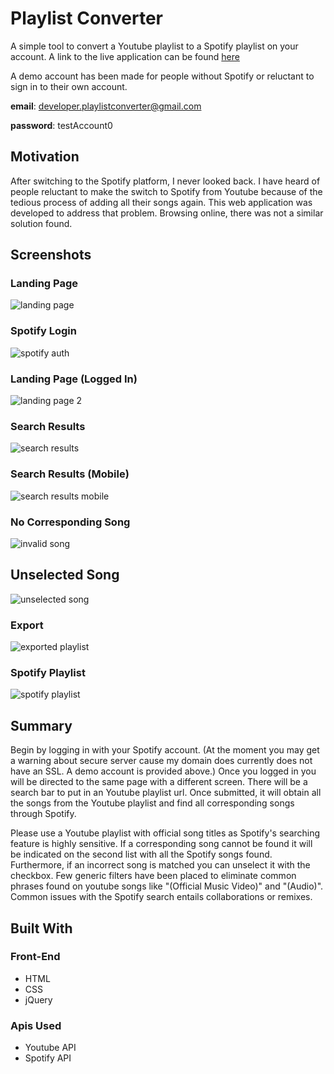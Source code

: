 # Playlist Converter 

A simple tool to convert a Youtube playlist to a Spotify playlist on your account. A link to the live application can be found [here](http://ohjamesho.com/playlist-converter)

A demo account has been made for people without Spotify or reluctant to sign in to their own account. 

**email**: developer.playlistconverter@gmail.com

**password**: testAccount0

## Motivation

After switching to the Spotify platform, I never looked back. I have heard of people reluctant to make the switch to Spotify from Youtube because of the tedious process of adding all their songs again. This web application was developed to address that problem. Browsing online, there was not a similar solution found.

## Screenshots

### Landing Page
![landing page](screenshots/landing-page.png)

### Spotify Login
![spotify auth](screenshots/spotify-auth.png)

### Landing Page (Logged In)
![landing page 2](screenshots/landing-page-2.png)

### Search Results
![search results](screenshots/search-results.png)

### Search Results (Mobile)
![search results mobile](screenshots/search-results-mobile.png)

### No Corresponding Song
![invalid song](screenshots/invalid-song.png)

## Unselected Song
![unselected song](screenshots/unselected-song.png)

### Export
![exported playlist](screenshots/exported-playlist.png)

### Spotify Playlist
![spotify playlist](screenshots/spotify-playlist.png)

## Summary

Begin by logging in with your Spotify account. (At the moment you may get a warning about secure server cause my domain does currently does not have an SSL. A demo account is provided above.) Once you logged in you will be directed to the same page with a different screen. There will be a search bar to put in an Youtube playlist url. Once submitted, it will obtain all the songs from the Youtube playlist and find all corresponding songs through Spotify.

Please use a Youtube playlist with official song titles as Spotify's searching feature is highly sensitive. If a corresponding song cannot be found it will be indicated on the second list with all the Spotify songs found. Furthermore, if an incorrect song is matched you can unselect it with the checkbox.  Few generic filters have been placed to eliminate common phrases found on youtube songs like "(Official Music Video)" and "(Audio)". Common issues with the Spotify search entails collaborations or remixes.

## Built With

### Front-End
* HTML
* CSS
* jQuery

### Apis Used
* Youtube API
* Spotify API
